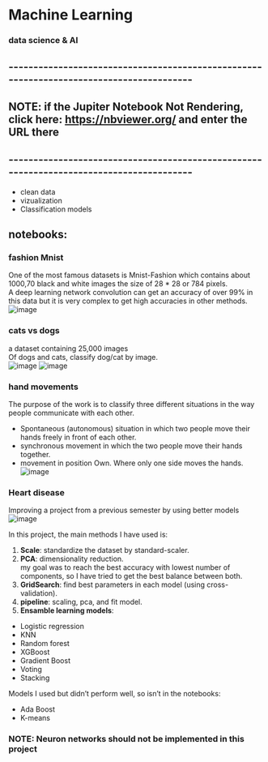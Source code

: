 # Machine Learning
### data science & AI

## ----------------------------------------------------------------------------------------
## NOTE: if the Jupiter Notebook Not Rendering,</br> click here: https://nbviewer.org/ and enter the URL there
## ----------------------------------------------------------------------------------------

* clean data
* vizualization
* Classification models<br>

## notebooks:
### fashion Mnist
One of the most famous datasets is Mnist-Fashion which contains about 1000,70 black and white images the size of
28 * 28 or 784 pixels.<br> 
A deep learning network convolution can get an accuracy of over 99% in this data but it is very complex to get high accuracies in other methods.<br>
![image](https://user-images.githubusercontent.com/77155986/147161958-08175281-bcc5-4cb3-93f0-d66cfcf293cc.png)

### cats vs dogs
a dataset containing 25,000 images<br>
Of dogs and cats, classify dog/cat by image.<br>
![image](https://user-images.githubusercontent.com/77155986/147162331-0eb961a9-f172-4730-9cd7-1e3ca45fcc2b.png)
![image](https://user-images.githubusercontent.com/77155986/147162340-ec9b8ae8-e90a-4862-920e-c48d9bf83878.png)

### hand movements
The purpose of the work is to classify three different situations in the way people communicate with each other. 
* Spontaneous (autonomous) situation in which two people move their hands freely in front of each other.
* synchronous movement in which the two people move their hands together.<br>
* movement in position Own. Where only one side moves the hands.<br>
![image](https://user-images.githubusercontent.com/77155986/147162440-e0118248-b7b0-4d58-a2b0-7bca17976d39.png)

### Heart disease
Improving a project from a previous semester by using better models<br>
![image](https://user-images.githubusercontent.com/77155986/147162564-31df8fd3-c013-4a2a-b6a4-7a32f3af11fc.png)<br>



In this project, the main methods I have used is:
1.	**Scale**: standardize the dataset by standard-scaler.
2.	**PCA**: dimensionality reduction.<br>
            my goal was to reach the best accuracy with lowest number of components, so I have tried to get the best balance between both.
3.	**GridSearch**: find best parameters in each model (using cross-validation).
4.	**pipeline**: scaling, pca, and fit model.
5.	**Ensamble learning models**: <br>
*	Logistic regression
*	KNN 
*	Random forest
*	XGBoost
*	Gradient Boost
*	Voting
*	Stacking<br>

Models I used but didn’t perform well, so isn’t in the notebooks:
*	Ada Boost
*	K-means<br>

### NOTE: Neuron networks should not be implemented in this project
